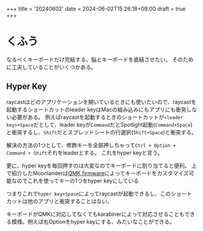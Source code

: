 +++
title = '20240602'
date = 2024-06-02T15:26:18+09:00
draft = true
+++

# くふう
なるべくキーボードだけ完結する、脳とキーボードを直結させたい。
そのために工夫していることがいくつかある。

## Hyper Key
raycastはどのアプリケーションを開いているときにも使いたいので、raycastを起動するショートカットのleader keyはMacの組み込みにもアプリにも衝突しない必要がある。
例えばraycastを起動するときのショートカットが`<leader key>+Space`だとして、leader keyが`Command`だとSpotlight起動(`Command+Space`)と衝突するし、`Shift`だとスプレッドシートの行選択(`Shift+Space`)と衝突する。

解決の方法の1つとして、修飾キーを全部押しちゃって`Ctrl + Option + Command + Shift`それをleaderとする。
これをhyper keyと言う。

更に、hyper keyを毎回押すのは大変なのでキーボードに割り当てると便利。
上で紹介したMoonlanderは[QMK firmware](https://qmk.fm/ja/)によってキーボードをカスタマイズ可能なのでこれを使ってキーの1つをhyper keyにしている

つまりこれで`hyper key+Space`によってraycastが起動できるし、このショートカットは他のアプリと衝突することはない。

キーボードがQMKに対応してなくてもkarabinerによって対応させることもできる模様。例えば右Optionをhyper keyにする、みたいなことができる。


